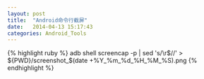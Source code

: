 ```yaml
---
layout: post
title:  "Android命令行截屏"
date:   2014-04-13 15:17:43
categories: Android_Tools
---
```


{% highlight ruby %}
adb shell screencap -p | sed 's/\r$//' > ${PWD}/screenshot_$(date +%Y_%m_%d_%H_%M_%S).png
{% endhighlight %}


